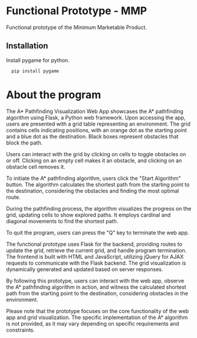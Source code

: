 
# Functional Prototype - MMP

Functional prototype of the Minimum Marketable Product.


## Installation

Install pygame for python.

```bash
  pip install pygame
```
    
# About the program
The A* Pathfinding Visualization Web App showcases the A* pathfinding algorithm using Flask, a Python web framework. Upon accessing the app, users are presented with a grid table representing an environment. The grid contains cells indicating positions, with an orange dot as the starting point and a blue dot as the destination. Black boxes represent obstacles that block the path.

Users can interact with the grid by clicking on cells to toggle obstacles on or off. Clicking on an empty cell makes it an obstacle, and clicking on an obstacle cell removes it.

To initiate the A* pathfinding algorithm, users click the "Start Algorithm" button. The algorithm calculates the shortest path from the starting point to the destination, considering the obstacles and finding the most optimal route.

During the pathfinding process, the algorithm visualizes the progress on the grid, updating cells to show explored paths. It employs cardinal and diagonal movements to find the shortest path.

To quit the program, users can press the "Q" key to terminate the web app.

The functional prototype uses Flask for the backend, providing routes to update the grid, retrieve the current grid, and handle program termination. The frontend is built with HTML and JavaScript, utilizing jQuery for AJAX requests to communicate with the Flask backend. The grid visualization is dynamically generated and updated based on server responses.

By following this prototype, users can interact with the web app, observe the A* pathfinding algorithm in action, and witness the calculated shortest path from the starting point to the destination, considering obstacles in the environment.

Please note that the prototype focuses on the core functionality of the web app and grid visualization. The specific implementation of the A* algorithm is not provided, as it may vary depending on specific requirements and constraints.
